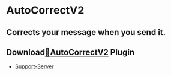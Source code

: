 # AutoCorrectV2 
## Corrects your message when you send it.
## Download[**🔽AutoCorrectV2**](https://strencher.github.io/download/?plugin=AutoCorrectV2) Plugin
 - [Support-Server](https://discord.gg/gvA2ree)